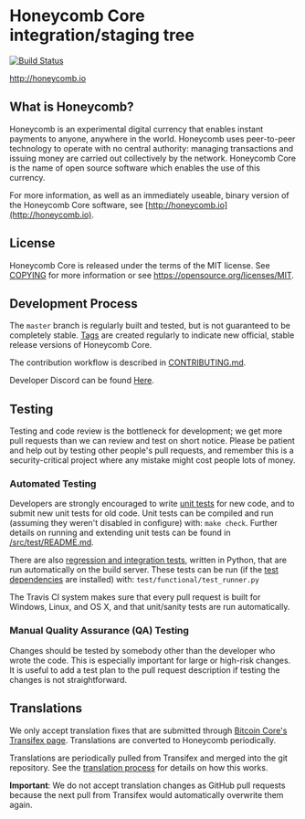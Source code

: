 Honeycomb Core integration/staging tree
=====================================

[![Build Status](https://travis-ci.org/HoneycombOrg/Honeycomb.svg?branch=master)](https://travis-ci.org/HoneycombOrg/Honeycomb)

http://honeycomb.io

What is Honeycomb?
----------------

Honeycomb is an experimental digital currency that enables instant payments to
anyone, anywhere in the world. Honeycomb uses peer-to-peer technology to operate
with no central authority: managing transactions and issuing money are carried
out collectively by the network. Honeycomb Core is the name of open source
software which enables the use of this currency.

For more information, as well as an immediately useable, binary version of
the Honeycomb Core software, see 
[http://honeycomb.io](http://honeycomb.io).

License
-------

Honeycomb Core is released under the terms of the MIT license. See [COPYING](COPYING) for more
information or see https://opensource.org/licenses/MIT.

Development Process
-------------------

The `master` branch is regularly built and tested, but is not guaranteed to be
completely stable. 
[Tags](https://github.com/honeycomborg/honeycomb/tags) are created
regularly to indicate new official, stable release versions of Honeycomb Core.

The contribution workflow is described in [CONTRIBUTING.md](CONTRIBUTING.md).

Developer Discord can be found [Here](https://discord.gg/Vp4Xz26).

Testing
-------

Testing and code review is the bottleneck for development; we get more pull
requests than we can review and test on short notice. Please be patient and help out by testing
other people's pull requests, and remember this is a security-critical project where any mistake might cost people
lots of money.

### Automated Testing

Developers are strongly encouraged to write [unit tests](src/test/README.md) for new code, and to
submit new unit tests for old code. Unit tests can be compiled and run
(assuming they weren't disabled in configure) with: `make check`. Further details on running
and extending unit tests can be found in [/src/test/README.md](/src/test/README.md).

There are also [regression and integration tests](/test), written
in Python, that are run automatically on the build server.
These tests can be run (if the [test dependencies](/test) are installed) with: `test/functional/test_runner.py`

The Travis CI system makes sure that every pull request is built for Windows, Linux, and OS X, and that unit/sanity tests are run automatically.

### Manual Quality Assurance (QA) Testing

Changes should be tested by somebody other than the developer who wrote the
code. This is especially important for large or high-risk changes. It is useful
to add a test plan to the pull request description if testing the changes is
not straightforward.

Translations
------------

We only accept translation fixes that are submitted through [Bitcoin Core's Transifex page](https://www.transifex.com/projects/p/bitcoin/).
Translations are converted to Honeycomb periodically.

Translations are periodically pulled from Transifex and merged into the git repository. See the
[translation process](doc/translation_process.md) for details on how this works.

**Important**: We do not accept translation changes as GitHub pull requests because the next
pull from Transifex would automatically overwrite them again.
